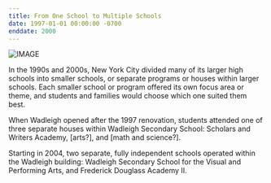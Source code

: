 ```yaml
---
title: From One School to Multiple Schools  
date: 1997-01-01 00:00:00 -0700
enddate: 2000
---
```


![IMAGE]()

In the 1990s and 2000s, New York City divided many of its larger high schools into smaller schools, or separate programs or houses within larger schools. Each smaller school or program offered its own focus area or theme, and students and families would choose which one suited them best. 

When Wadleigh opened after the 1997 renovation, students attended one of three separate houses within Wadleigh Secondary School: Scholars and Writers Academy, [arts?], and [math and science?]. 

Starting in 2004, two separate, fully independent schools operated within the Wadleigh building: Wadleigh Secondary School for the Visual and Performing Arts, and Frederick Douglass Academy II. 

[](Link)